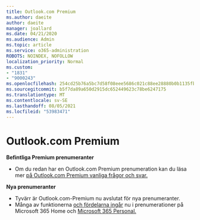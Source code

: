```yaml
---
title: Outlook.com Premium
ms.author: daeite
author: daeite
manager: joallard
ms.date: 04/21/2020
ms.audience: Admin
ms.topic: article
ms.service: o365-administration
ROBOTS: NOINDEX, NOFOLLOW
localization_priority: Normal
ms.custom:
- "1831"
- "9000243"
ms.openlocfilehash: 254cd25b76a5bc7d58f08eee5686c021c88ee28880b0b1135fba8e2119355721
ms.sourcegitcommit: b5f7da89a650d2915dc652449623c78be6247175
ms.translationtype: MT
ms.contentlocale: sv-SE
ms.lasthandoff: 08/05/2021
ms.locfileid: "53983471"
---
```

# <a name="outlookcom-premium"></a>Outlook.com Premium

**Befintliga Premium prenumeranter**

- Om du redan har en Outlook.com Premium prenumeration kan du läsa mer [på Outlook.com Premium vanliga frågor och svar.](https://support.office.com/article/cd5f03f6-1407-456a-9410-f8f24804746b?wt.mc_id=Office_Outlook_com_Alchemy)

**Nya prenumeranter**

- Tyvärr är Outlook.com-Premium nu avslutat för nya prenumeranter.
- Många av funktionerna [och fördelarna ingår](https://support.office.com/article/78c6089c-7faf-44f5-82e2-efa9ebb921d2?wt.mc_id=Office_Outlook_com_Alchemy) nu i prenumerationer på Microsoft 365 Home och [Microsoft 365 Personal.](https://go.microsoft.com/fwlink/?linkid=2017122)